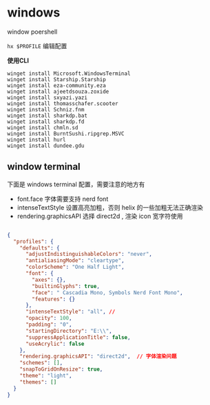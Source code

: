 # windows

window poershell

`hx $PROFILE` 编辑配置

**使用CLI**

```
winget install Microsoft.WindowsTerminal 
winget install Starship.Starship
winget install eza-community.eza
winget install ajeetdsouza.zoxide
winget install sxyazi.yazi
winget install thomasschafer.scooter
winget install Schniz.fnm
winget install sharkdp.bat
winget install sharkdp.fd
winget install chmln.sd
winget install BurntSushi.ripgrep.MSVC
winget install hurl
winget install dundee.gdu
```

## window terminal

下面是 windows terminal 配置，需要注意的地方有

- font.face 字体需要支持 nerd font
- intenseTextStyle 设置高亮加粗，否则 helix 的一些加粗无法正确渲染
- rendering.graphicsAPI 选择 direct2d , 渲染 icon 宽字符使用

```json

{
  "profiles": {
    "defaults": {
      "adjustIndistinguishableColors": "never",
      "antialiasingMode": "cleartype",
      "colorScheme": "One Half Light",
      "font": {
        "axes": {},
        "builtinGlyphs": true,
        "face": " Cascadia Mono, Symbols Nerd Font Mono",
        "features": {}
      },
      "intenseTextStyle": "all", // 
      "opacity": 100,
      "padding": "0",
      "startingDirectory": "E:\\",
      "suppressApplicationTitle": false,
      "useAcrylic": false
    },
    "rendering.graphicsAPI": "direct2d",  // 字体渲染问题
    "schemes": [],
    "snapToGridOnResize": true,
    "theme": "light",
    "themes": []
  }
}
```
